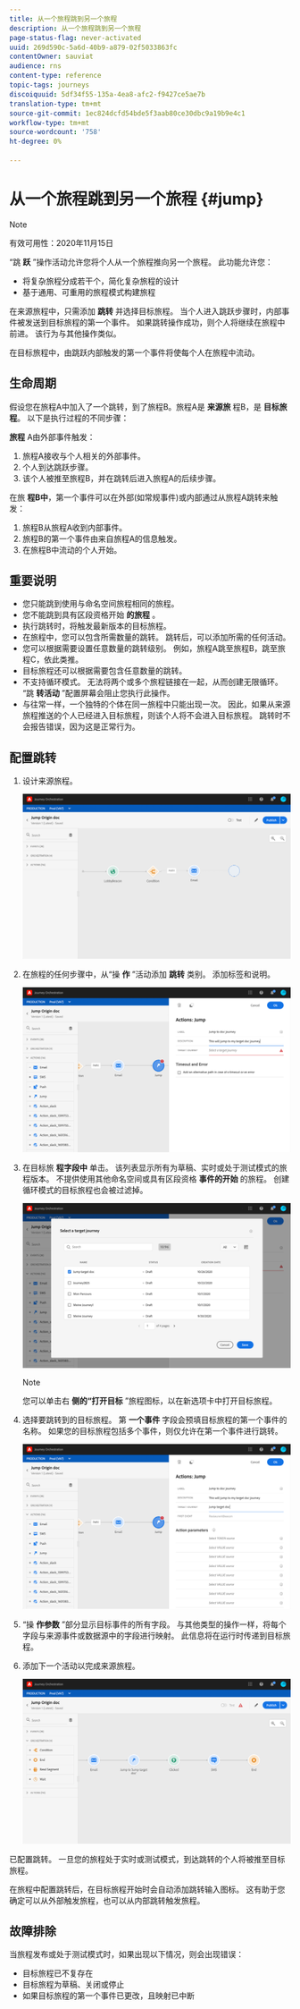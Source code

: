 ```yaml
---
title: 从一个旅程跳到另一个旅程
description: 从一个旅程跳到另一个旅程
page-status-flag: never-activated
uuid: 269d590c-5a6d-40b9-a879-02f5033863fc
contentOwner: sauviat
audience: rns
content-type: reference
topic-tags: journeys
discoiquuid: 5df34f55-135a-4ea8-afc2-f9427ce5ae7b
translation-type: tm+mt
source-git-commit: 1ec824dcfd54bde5f3aab80ce30dbc9a19b9e4c1
workflow-type: tm+mt
source-wordcount: '758'
ht-degree: 0%

---
```



# 从一个旅程跳到另一个旅程 {#jump}

>[!NOTE]
>
>有效可用性：2020年11月15日

“跳 **跃** ”操作活动允许您将个人从一个旅程推向另一个旅程。 此功能允许您：

* 将复杂旅程分成若干个，简化复杂旅程的设计
* 基于通用、可重用的旅程模式构建旅程

在来源旅程中，只需添加 **跳转** 并选择目标旅程。 当个人进入跳跃步骤时，内部事件被发送到目标旅程的第一个事件。 如果跳转操作成功，则个人将继续在旅程中前进。 该行为与其他操作类似。

在目标旅程中，由跳跃内部触发的第一个事件将使每个人在旅程中流动。

## 生命周期

假设您在旅程A中加入了一个跳转，到了旅程B。旅程A是 **来源旅** 程B，是 **目标旅程**。
以下是执行过程的不同步骤：

**旅程** A由外部事件触发：

1. 旅程A接收与个人相关的外部事件。
1. 个人到达跳跃步骤。
1. 该个人被推至旅程B，并在跳转后进入旅程A的后续步骤。

在旅 **程B中**，第一个事件可以在外部(如常规事件)或内部通过从旅程A跳转来触发：

1. 旅程B从旅程A收到内部事件。
1. 旅程B的第一个事件由来自旅程A的信息触发。
1. 在旅程B中流动的个人开始。

## 重要说明

* 您只能跳到使用与命名空间旅程相同的旅程。
* 您不能跳到具有区段资格开始 **的旅程** 。
* 执行跳转时，将触发最新版本的目标旅程。
* 在旅程中，您可以包含所需数量的跳转。 跳转后，可以添加所需的任何活动。
* 您可以根据需要设置任意数量的跳转级别。 例如，旅程A跳至旅程B，跳至旅程C，依此类推。
* 目标旅程还可以根据需要包含任意数量的跳转。
* 不支持循环模式。 无法将两个或多个旅程链接在一起，从而创建无限循环。 “跳 **转活动** ”配置屏幕会阻止您执行此操作。
* 与往常一样，一个独特的个体在同一旅程中只能出现一次。 因此，如果从来源旅程推送的个人已经进入目标旅程，则该个人将不会进入目标旅程。 跳转时不会报告错误，因为这是正常行为。

## 配置跳转

1. 设计来源旅程。

   ![](../assets/jump1.png)

1. 在旅程的任何步骤中，从“操 **作** ”活动添加 **跳转** 类别。 添加标签和说明。

   ![](../assets/jump2.png)

1. 在目标旅 **程字段中** 单击。
该列表显示所有为草稿、实时或处于测试模式的旅程版本。 不提供使用其他命名空间或具有区段资格 **事件的开始** 的旅程。 创建循环模式的目标旅程也会被过滤掉。

   ![](../assets/jump3.png)

   >[!NOTE]
   >
   >您可以单击右 **侧的“打开目标** ”旅程图标，以在新选项卡中打开目标旅程。

1. 选择要跳转到的目标旅程。
第 **一个事件** 字段会预填目标旅程的第一个事件的名称。 如果您的目标旅程包括多个事件，则仅允许在第一个事件进行跳转。

   ![](../assets/jump4.png)

1. “操 **作参数** ”部分显示目标事件的所有字段。 与其他类型的操作一样，将每个字段与来源事件或数据源中的字段进行映射。 此信息将在运行时传递到目标旅程。
1. 添加下一个活动以完成来源旅程。

   ![](../assets/jump5.png)

已配置跳转。 一旦您的旅程处于实时或测试模式，到达跳转的个人将被推至目标旅程。

在旅程中配置跳转后，在目标旅程开始时会自动添加跳转输入图标。 这有助于您确定可以从外部触发旅程，也可以从内部跳转触发旅程。

## 故障排除

当旅程发布或处于测试模式时，如果出现以下情况，则会出现错误：
* 目标旅程已不复存在
* 目标旅程为草稿、关闭或停止
* 如果目标旅程的第一个事件已更改，且映射已中断
